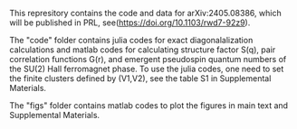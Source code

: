 This represitory contains the code and data for arXiv:2405.08386, which will be published in PRL, see(https://doi.org/10.1103/rwd7-92z9).

The "code" folder contains julia codes for exact diagonalalization calculations and matlab codes for calculating structure factor S(q), pair correlation functions G(r), and emergent pseudospin quantum numbers of the SU(2) Hall ferromagnet phase.
To use the julia codes, one need to set the finite clusters defined by (V1,V2), see the table S1 in Supplemental Materials. 

The "figs" folder contains matlab codes to plot the figures in main text and Supplemental Materials.
